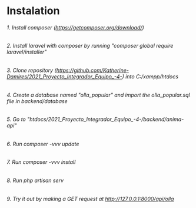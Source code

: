 # Instalation

###### 1. Install composer (https://getcomposer.org/download/)

###### 2. Install laravel with composer by running "composer global require laravel/installer"

###### 3.  Clone repository (https://github.com/Katherine-Damires/2021_Proyecto_Integrador_Equipo_-4-) into C:/xampp/htdocs

###### 4. Create a database named "olla_popular" and import the olla_popular.sql file in backend/database

###### 5. Go to "htdocs/2021_Proyecto_Integrador_Equipo_-4-/backend/anima-api"

###### 6. Run composer -vvv update

###### 7. Run composer -vvv install

###### 8.  Run php artisan serv

###### 9. Try it out by making a GET request at http://127.0.0.1:8000/api/olla
